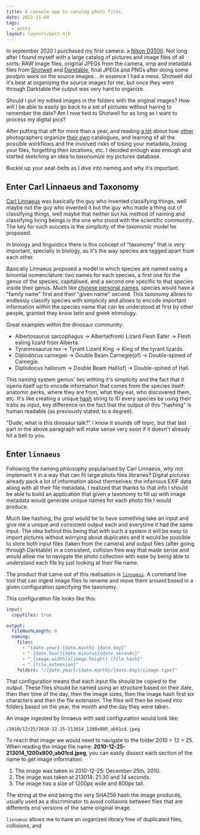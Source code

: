 ```yaml
---
title: A console app to catalog photo files.
date: 2021-11-09
tags:
  - posts
layout: layouts/post.njk
---
```


In september 2020 I purchased my first camera: a [Nikon D3500](https://www.nikon.co.uk/en_GB/news-press/press.tag/news/bv-pr-wwa1808-outshine-the-ordinary-with-the-new-d3500-dslr.dcr). Not long after I found myself with a large catalog of pictures and image files of all sorts: RAW image files, original JPEGs from the camera, xmp and metadata files from [Shotwell](https://wiki.gnome.org/Apps/Shotwell) and [Darktable](https://www.darktable.org/), final JPEGs and PNGs after doing some *postpro* work on the source images... in essence I had a mess. Shotwell did it's best at organizing the source images for me, but once they went through Darktable the output was very hard to organize.

Should I put my edited images in the folders with the original images? How will I be able to easily go back to a set of pictures without having to remember the date? Am I now tied to Shotwell for as long as I want to process my digital pics?

After putting that off for more than a year, and reading [a lot](https://ninedegreesbelow.com/photography/dam-ingest.html) about how [other](https://www.reddit.com/r/photography/comments/5ipbvq/organizing_and_backing_up_a_large_pro_library/) photographers organize [their own](https://www.quora.com/Whats-the-best-way-to-organize-a-large-set-of-photos-on-Windows)  catalogues, and learning of all the possible workflows and the involved risks of losing your metadata, losing your files, forgetting their locations, etc. I decided enough was enough and started sketching an idea to *taxonomize* my pictures database.

Buckle up your seat-belts as I dive into naming and why it's important.

## Enter Carl Linnaeus and Taxonomy
[Carl Linnaeus](https://en.wikipedia.org/wiki/Carl_Linnaeus) was basically the guy who invented classifying things, well maybe not the guy who invented it but the guy who made a thing out of classifying things, well maybe that neither but his method of naming and classifying living beings is the one who stood with the scientific community. The key for such success is the simplicity of the taxonomic model he proposed.

In biology and linguistics there is this concept of "taxonomy" that is very important, specially in biology, as it's the way species are tagged apart from each other.

Basically Linnaeus proposed a model in which species are named using a binomial nomenclature: two names for each species, a first one for the genus of the species, capitalised, and a second one specific to that species inside their genus. Much like [chinese personal names](https://en.wikipedia.org/wiki/Chinese_name), species would have a "family name" first and their "given name" second. This taxonomy allows to endlessly classify species with simplicity and allows to encode important information within the species name that can be understood at first by other people, granted they know latin and greek etimology.

Great examples within the dinosaur community:

* Albertosaurus sarcophagus -> Alberta(from) Lizard Flesh Eater -> Flesh eating lizard from Alberta.
* Tyrannosaurus rex -> Tyrant Lizard King -> King of the tyrant lizards.
* Diplodocus carnegiei -> Double Beam Carnegie(of) -> Double-spined of Carnegie.
* Diplodocus hallorum -> Double Beam Hall(of) -> Double-spined of Hall.

This naming system genius' lies withing it's simplicity and the fact that it opens itself up to encode information that comes from the species itself: anatomic perks, where they are from, what they eat, who discovered them, etc. It's like creating a unique [hash](https://en.wikipedia.org/wiki/Hash_function) string to ID every species by using their traits as input, key difference on the fact that the output of this "hashing" is human readable (as previously stated, to a degree).

"Dude, what is this dinosaur talk?" I know it sounds off topic, but that last part in the above paragraph will make sense very soon if it doesn't already hit a bell to you.

## Enter `linnaeus`
Following the naming philosophy popularised by Carl Linnaeus, why not implement it in a way that can fit large photo files libraries? Digital pictures already pack a lot of information about themselves: the infamous EXIF data along with all their file metadata. I realized that thanks to that info I should be able to build an application that given a taxonomy to fill up with image metadata would generate unique names for each photo file I would produce.

Much like hashing, the goal would be to have something take an input and give me a unique and consistent output each and everytime it had the same input. The idea behind this being that with such a system it will be easy to import pictures without worrying about duplicates and it would be possible to store both input files (taken from the camera) and output files (after going through Darktable) in a consistent, collision free way that made sense and would allow me to navigate the photo collection with ease by being able to understand each file by just looking at their file name.

The product that came out of this realisation is [`linnaeus`](https://github.com/subiabre/linnaeus). A command line tool that can ingest image files to rename and move them around based in a given configuration specifying the taxonomy.

This configuration file looks like this:
```yaml
input:
  copyFiles: true

output:
  fileHashLength: 6
  naming: 
    files: 
      - "{date.year}-{date.month}-{date.day}"
      - "-{date.hour}{date.minutes}{date.seconds}"
      - "_{image.width}x{image.height}_{file.hash}"
      - ".{file.extension}"
    folders: "/{date.year}/{date.month}/{date.day}/{image.type}"
```
That configuration means that each input file should be copied to the output.
These files should be named using an structure based on their date, then their time of the day, then the image sizes, then the image hash first six characters and then the file extension. The files will then be moved into folders based on the year, the month and the day they were taken.

An image ingested by linnaeus with said configuration would look like:
```
/2010/12/25/2010-12-25-213014_1200x800_ab01cd.jpeg
```
To reach that image we would need to navigate to the folder 2010 > 12 > 25.
When reading the image file name: **2010-12-25-213014_1200x800_ab01cd.jpeg**, you can easily dissect each section of the name to get image information:

1. The image was taken in 2010-12-25: December 25th, 2010.
2. The image was taken at 213014: 21:30 and 14 seconds.
3. The image has a size of 1200px wide and 800px tall.

The string at the end being the very SHA256 hash the image produces, usually used as a discriminator to avoid collisions between files that are differents end versions of the same original image.

`linnaeus` allows me to have an organized library free of duplicated files, collisions, and 
